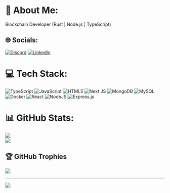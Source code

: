 # 💫 About Me:
Blockchain Developer (Rust | Node.js | TypeScript)


## 🌐 Socials:
[![Discord](https://img.shields.io/badge/Discord-%237289DA.svg?logo=discord&logoColor=white)](https://discord.gg/przemo777) [![LinkedIn](https://img.shields.io/badge/LinkedIn-%230077B5.svg?logo=linkedin&logoColor=white)](https://www.linkedin.com/in/przemys%C5%82aw-kulej-7a4a80293/) 

# 💻 Tech Stack:
![TypeScript](https://img.shields.io/badge/typescript-%23007ACC.svg?style=for-the-badge&logo=typescript&logoColor=white) ![JavaScript](https://img.shields.io/badge/javascript-%23323330.svg?style=for-the-badge&logo=javascript&logoColor=%23F7DF1E) ![HTML5](https://img.shields.io/badge/html5-%23E34F26.svg?style=for-the-badge&logo=html5&logoColor=white) ![Next JS](https://img.shields.io/badge/Next-black?style=for-the-badge&logo=next.js&logoColor=white) ![MongoDB](https://img.shields.io/badge/MongoDB-%234ea94b.svg?style=for-the-badge&logo=mongodb&logoColor=white) ![MySQL](https://img.shields.io/badge/mysql-%2300000f.svg?style=for-the-badge&logo=mysql&logoColor=white) ![Docker](https://img.shields.io/badge/docker-%230db7ed.svg?style=for-the-badge&logo=docker&logoColor=white) ![React](https://img.shields.io/badge/react-%2320232a.svg?style=for-the-badge&logo=react&logoColor=%2361DAFB) ![NodeJS](https://img.shields.io/badge/node.js-6DA55F?style=for-the-badge&logo=node.js&logoColor=white) ![Express.js](https://img.shields.io/badge/express.js-%23404d59.svg?style=for-the-badge&logo=express&logoColor=%2361DAFB)
# 📊 GitHub Stats:
![](https://github-readme-streak-stats.herokuapp.com/?user=PrzemyslawKulej&theme=highcontrast&hide_border=false)<br/>
![](https://github-readme-stats.vercel.app/api/top-langs/?username=PrzemyslawKulej&theme=highcontrast&hide_border=false&include_all_commits=true&count_private=true&layout=compact)

## 🏆 GitHub Trophies
![](https://github-profile-trophy.vercel.app/?username=PrzemyslawKulej&theme=radical&no-frame=false&no-bg=true&margin-w=4)

---
[![](https://visitcount.itsvg.in/api?id=PrzemyslawKulej&icon=2&color=1)](https://visitcount.itsvg.in)

<!-- Proudly created with GPRM ( https://gprm.itsvg.in ) -->
